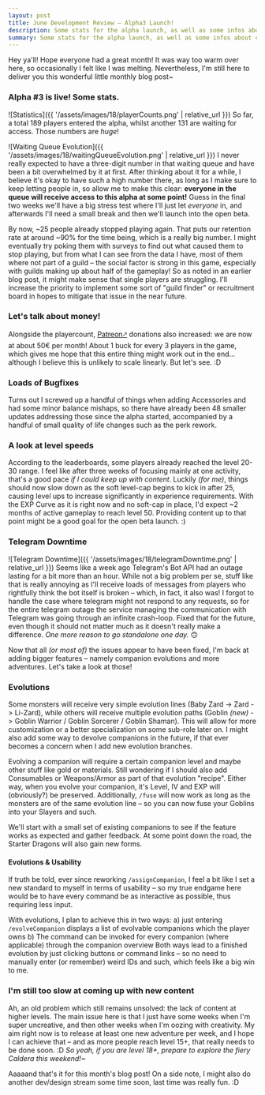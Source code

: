 ```yaml
---
layout: post
title: June Development Review – Alpha3 Launch!
description: Some stats for the alpha launch, as well as some infos about companion evolutions.
summary: Some stats for the alpha launch, as well as some infos about companion evolutions.
---
```


Hey ya'll! Hope everyone had a great month!
It was way too warm over here, so occasionally I felt like I was melting. Nevertheless, I'm still here to deliver you this wonderful little monthly blog post~

### Alpha #3 is live! Some stats.
![Statistics]({{ '/assets/images/18/playerCounts.png' | relative_url }})
So far, a total 189 players entered the alpha, whilst another 131 are waiting for access. Those numbers are *huge*!

![Waiting Queue Evolution]({{ '/assets/images/18/waitingQueueEvolution.png' | relative_url }})
I never really expected to have a three-digit number in that waiting queue and have been a bit overwhelmed by it at first. After thinking about it for a while, I believe it's okay to have such a high number there, as long as I make sure to keep letting people in, so allow me to make this clear: **everyone in the queue will receive access to this alpha at some point!** Guess in the final two weeks we'll have a big stress test where I'll just let *everyone* in, and afterwards I'll need a small break and then we'll launch into the open beta.

By now, ~25 people already stopped playing again. That puts our retention rate at around ~90% for the time being, which is a really big number. I might eventually try poking them with surveys to find out what caused them to stop playing, but from what I can see from the data I have, most of them where not part of a guild – the social factor is strong in this game, especially with guilds making up about half of the gameplay! So as noted in an earlier blog post, it might make sense that single players are struggling. I'll increase the priority to implement some sort of "guild finder" or recruitment board in hopes to mitigate that issue in the near future.

### Let's talk about money!
Alongside the playercount, [Patreon🡕](http://patreon.typotales.com) donations also increased: we are now at about 50€ per month! About 1 buck for every 3 players in the game, which gives me hope that this entire thing might work out in the end... although I believe this is unlikely to scale linearly. But let's see. :D

### Loads of Bugfixes
Turns out I screwed up a handful of things when adding Accessories and had some minor balance mishaps, so there have already been 48 smaller updates addressing those since the alpha started, accompanied by a handful of small quality of life changes such as the perk rework.

### A look at level speeds
According to the leaderboards, some players already reached the level 20-30 range. I feel like after three weeks of focusing mainly at one activity, that's a good pace *if I could keep up with content*. Luckily *(for me)*, things should now slow down as the soft level-cap begins to kick in after 25, causing level ups to increase significantly in experience requirements. With the EXP Curve as it is right now and no soft-cap in place, I'd expect ~2 months of active gameplay to reach level 50. Providing content up to that point might be a good goal for the open beta launch. :)

### Telegram Downtime
![Telegram Downtime]({{ '/assets/images/18/telegramDowntime.png' | relative_url }})
Seems like a week ago Telegram's Bot API had an outage lasting for a bit more than an hour. While not a big problem per se, stuff like that is really annoying as I'll receive loads of messages from players who rightfully think the bot itself is broken – which, in fact, it also was! I forgot to handle the case where telegram might not respond to any requests, so for the entire telegram outage the service managing the communication with Telegram was going through an infinite crash-loop. Fixed that for the future, even though it should not matter much as it doesn't really make a difference. *One more reason to go standalone one day.* 🙃

Now that all *(or most of)* the issues appear to have been fixed, I'm back at adding bigger features – namely companion evolutions and more adventures. Let's take a look at those!

### Evolutions
Some monsters will receive very simple evolution lines (Baby Zard -> Zard -> Li-Zard), while others will receive multiple evolution paths (Goblin *(new)* -> Goblin Warrior / Goblin Sorcerer / Goblin Shaman). This will allow for more customization or a better specialization on some sub-role later on. I might also add some way to devolve companions in the future, if that ever becomes a concern when I add new evolution branches.

Evolving a companion will require a certain companion level and maybe other stuff like gold or materials. Still wondering if I should also add Consumables or Weapons/Armor as part of that evolution "recipe". Either way, when you evolve your companion, it's Level, IV and EXP will (obviously?) be preserved. Additionally, `/fuse` will now work as long as the monsters are of the same evolution line – so you can now fuse your Goblins into your Slayers and such.

We'll start with a small set of existing companions to see if the feature works as expected and gather feedback. At some point down the road, the Starter Dragons will also gain new forms.

#### Evolutions & Usability
If truth be told, ever since reworking `/assignCompanion`, I feel a bit like I set a new standard to myself in terms of usability – so my true endgame here would be to have every command be as interactive as possible, thus requiring less input.

With evolutions, I plan to achieve this in two ways:
a) just entering `/evolveCompanion` displays a list of evolvable companions which the player owns
b) The command can be invoked for every companion (where applicable) through the companion overview
Both ways lead to a finished evolution by just clicking buttons or command links – so no need to manually enter (or remember) weird IDs and such, which feels like a big win to me.

### I'm still too slow at coming up with new content
Ah, an old problem which still remains unsolved: the lack of content at higher levels. The main issue here is that I just have some weeks when I'm super uncreative, and then other weeks when I'm oozing with creativity. My aim right now is to release at least one new adventure per week, and I hope I can achieve that – and as more people reach level 15+, that really needs to be done soon. :D
*So yeah, if you are level 18+, prepare to explore the fiery Caldera this weekend!~*

Aaaaand that's it for this month's blog post! 
On a side note, I might also do another dev/design stream some time soon, last time was really fun. :D